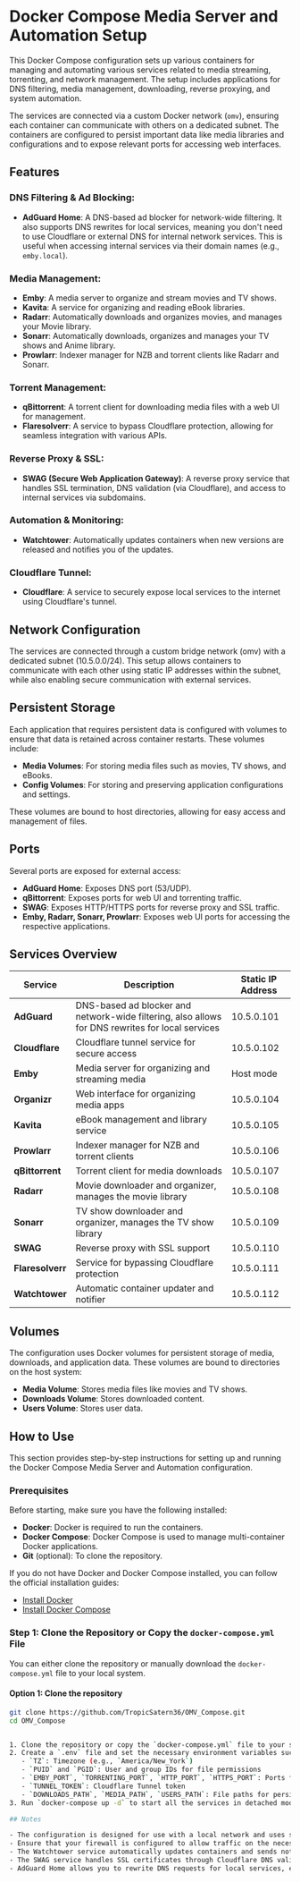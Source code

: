 # Docker Compose Media Server and Automation Setup

This Docker Compose configuration sets up various containers for managing and automating various services related to media streaming, torrenting, and network management. The setup includes applications for DNS filtering, media management, downloading, reverse proxying, and system automation.

The services are connected via a custom Docker network (`omv`), ensuring each container can communicate with others on a dedicated subnet. The containers are configured to persist important data like media libraries and configurations and to expose relevant ports for accessing web interfaces.

## Features

### DNS Filtering & Ad Blocking:
- **AdGuard Home**: A DNS-based ad blocker for network-wide filtering. It also supports DNS rewrites for local services, meaning you don't need to use Cloudflare or external DNS for internal network services. This is useful when accessing internal services via their domain names (e.g., `emby.local`).

### Media Management:
- **Emby**: A media server to organize and stream movies and TV shows.
- **Kavita**: A service for organizing and reading eBook libraries.
- **Radarr**: Automatically downloads and organizes movies, and manages your Movie library.
- **Sonarr**: Automatically downloads, organizes and manages your TV shows and Anime library.
- **Prowlarr**: Indexer manager for NZB and torrent clients like Radarr and Sonarr.

### Torrent Management:
- **qBittorrent**: A torrent client for downloading media files with a web UI for management.
- **Flaresolverr**: A service to bypass Cloudflare protection, allowing for seamless integration with various APIs.

### Reverse Proxy & SSL:
- **SWAG (Secure Web Application Gateway)**: A reverse proxy service that handles SSL termination, DNS validation (via Cloudflare), and access to internal services via subdomains.

### Automation & Monitoring:
- **Watchtower**: Automatically updates containers when new versions are released and notifies you of the updates.

### Cloudflare Tunnel:
- **Cloudflare**: A service to securely expose local services to the internet using Cloudflare's tunnel.

## Network Configuration

The services are connected through a custom bridge network (omv) with a dedicated subnet (10.5.0.0/24). This setup allows containers to communicate with each other using static IP addresses within the subnet, while also enabling secure communication with external services.

## Persistent Storage

Each application that requires persistent data is configured with volumes to ensure that data is retained across container restarts. These volumes include:

- **Media Volumes**: For storing media files such as movies, TV shows, and eBooks.
- **Config Volumes**: For storing and preserving application configurations and settings.

These volumes are bound to host directories, allowing for easy access and management of files.

## Ports

Several ports are exposed for external access:

- **AdGuard Home**: Exposes DNS port (53/UDP).
- **qBittorrent**: Exposes ports for web UI and torrenting traffic.
- **SWAG**: Exposes HTTP/HTTPS ports for reverse proxy and SSL traffic.
- **Emby, Radarr, Sonarr, Prowlarr**: Exposes web UI ports for accessing the respective applications.

## Services Overview

| Service         | Description                                                                                      | Static IP Address |
|-----------------|--------------------------------------------------------------------------------------------------|-------------------|
| **AdGuard**     | DNS-based ad blocker and network-wide filtering, also allows for DNS rewrites for local services | 10.5.0.101        |
| **Cloudflare** | Cloudflare tunnel service for secure access                                                     | 10.5.0.102        |
| **Emby**        | Media server for organizing and streaming media                                                 | Host mode         |
| **Organizr**    | Web interface for organizing media apps                                                         | 10.5.0.104        |
| **Kavita**      | eBook management and library service                                                              | 10.5.0.105        |
| **Prowlarr**    | Indexer manager for NZB and torrent clients                                                      | 10.5.0.106        |
| **qBittorrent** | Torrent client for media downloads                                                                | 10.5.0.107        |
| **Radarr**      | Movie downloader and organizer, manages the movie library                                        | 10.5.0.108        |
| **Sonarr**      | TV show downloader and organizer, manages the TV show library                                    | 10.5.0.109        |
| **SWAG**        | Reverse proxy with SSL support                                                                   | 10.5.0.110        |
| **Flaresolverr**| Service for bypassing Cloudflare protection                                                      | 10.5.0.111        |
| **Watchtower**  | Automatic container updater and notifier                                                         | 10.5.0.112        |

## Volumes

The configuration uses Docker volumes for persistent storage of media, downloads, and application data. These volumes are bound to directories on the host system:

- **Media Volume**: Stores media files like movies and TV shows.
- **Downloads Volume**: Stores downloaded content.
- **Users Volume**: Stores user data.

## How to Use

This section provides step-by-step instructions for setting up and running the Docker Compose Media Server and Automation configuration.

### Prerequisites

Before starting, make sure you have the following installed:

- **Docker**: Docker is required to run the containers.
- **Docker Compose**: Docker Compose is used to manage multi-container Docker applications.
- **Git** (optional): To clone the repository.

If you do not have Docker and Docker Compose installed, you can follow the official installation guides:
- [Install Docker](https://docs.docker.com/get-docker/)
- [Install Docker Compose](https://docs.docker.com/compose/install/)

### Step 1: Clone the Repository or Copy the `docker-compose.yml` File

You can either clone the repository or manually download the `docker-compose.yml` file to your local system.

#### Option 1: Clone the repository
```bash
git clone https://github.com/TropicSatern36/OMV_Compose.git
cd OMV_Compose


1. Clone the repository or copy the `docker-compose.yml` file to your system.
2. Create a `.env` file and set the necessary environment variables such as:
   - `TZ`: Timezone (e.g., `America/New_York`)
   - `PUID` and `PGID`: User and group IDs for file permissions
   - `EMBY_PORT`, `TORRENTING_PORT`, `HTTP_PORT`, `HTTPS_PORT`: Ports for services
   - `TUNNEL_TOKEN`: Cloudflare Tunnel token
   - `DOWNLOADS_PATH`, `MEDIA_PATH`, `USERS_PATH`: File paths for persistent data
3. Run `docker-compose up -d` to start all the services in detached mode.

## Notes

- The configuration is designed for use with a local network and uses static IP addresses within the `10.5.0.0/24` subnet.
- Ensure that your firewall is configured to allow traffic on the necessary ports.
- The Watchtower service automatically updates containers and sends notifications upon completion.
- The SWAG service handles SSL certificates through Cloudflare DNS validation, ensuring secure access to your services.
- AdGuard Home allows you to rewrite DNS requests for local services, eliminating the need for external DNS (such as Cloudflare) when accessing internal services in your network.
